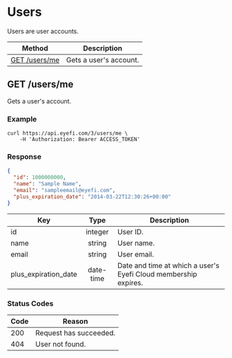 # Users

Users are user accounts.

| Method | Description |
|--------|-------------|
| [GET /users/me](#get-usersme) | Gets a user's account. |

## GET /users/me

Gets a user's account.

### Example

```
curl https://api.eyefi.com/3/users/me \
    -H 'Authorization: Bearer ACCESS_TOKEN'
```

### Response

```JSON
{
  "id": 1000000000,
  "name": "Sample Name",
  "email": "sampleemail@eyefi.com",
  "plus_expiration_date": "2014-03-22T12:30:26+00:00"
}
```

| Key | Type | Description |
|------|:----:|-------------|
| id | integer | User ID. |
| name | string | User name. |
| email | string | User email. |
| plus_expiration_date | date-time | Date and time at which a user's Eyefi Cloud membership expires. |

### Status Codes

| Code | Reason |
|------|-------------|
| 200 | Request has succeeded. |
| 404 | User not found. |